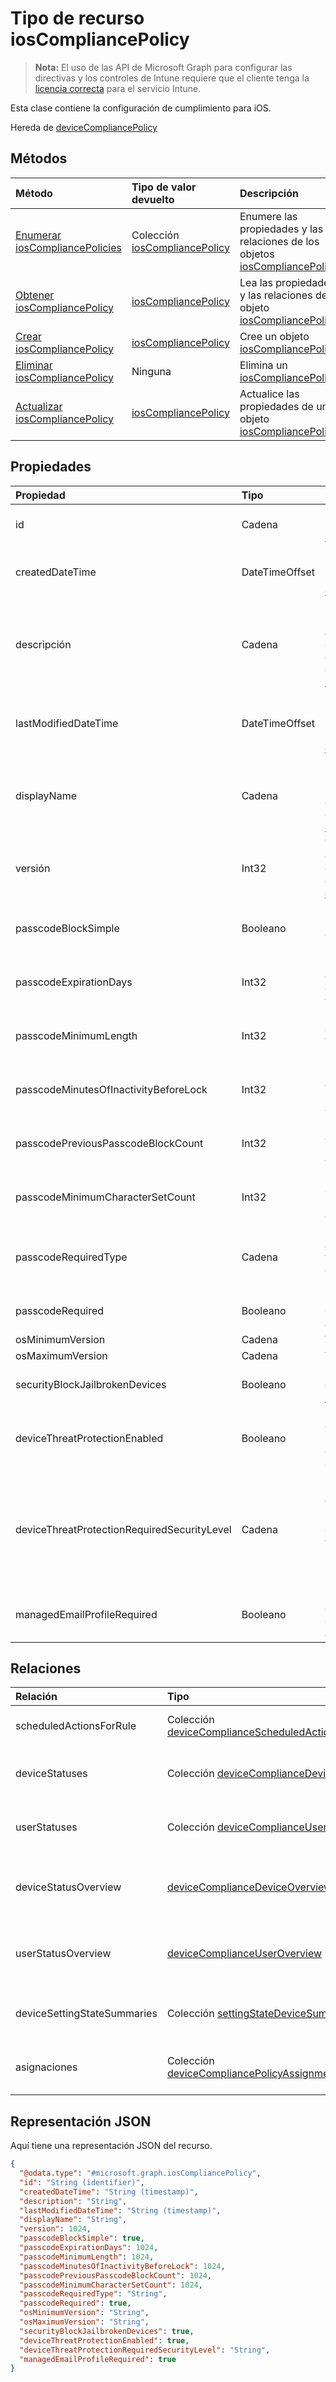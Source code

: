 # <a name="ioscompliancepolicy-resource-type"></a>Tipo de recurso iosCompliancePolicy

> **Nota:** El uso de las API de Microsoft Graph para configurar las directivas y los controles de Intune requiere que el cliente tenga la [licencia correcta](https://go.microsoft.com/fwlink/?linkid=839381) para el servicio Intune.

Esta clase contiene la configuración de cumplimiento para iOS.

Hereda de [deviceCompliancePolicy](../resources/intune_deviceconfig_devicecompliancepolicy.md)

## <a name="methods"></a>Métodos
|Método|Tipo de valor devuelto|Descripción|
|:---|:---|:---|
|[Enumerar iosCompliancePolicies](../api/intune_deviceconfig_ioscompliancepolicy_list.md)|Colección [iosCompliancePolicy](../resources/intune_deviceconfig_ioscompliancepolicy.md)|Enumere las propiedades y las relaciones de los objetos [iosCompliancePolicy](../resources/intune_deviceconfig_ioscompliancepolicy.md).|
|[Obtener iosCompliancePolicy](../api/intune_deviceconfig_ioscompliancepolicy_get.md)|[iosCompliancePolicy](../resources/intune_deviceconfig_ioscompliancepolicy.md)|Lea las propiedades y las relaciones del objeto [iosCompliancePolicy](../resources/intune_deviceconfig_ioscompliancepolicy.md).|
|[Crear iosCompliancePolicy](../api/intune_deviceconfig_ioscompliancepolicy_create.md)|[iosCompliancePolicy](../resources/intune_deviceconfig_ioscompliancepolicy.md)|Cree un objeto [iosCompliancePolicy](../resources/intune_deviceconfig_ioscompliancepolicy.md).|
|[Eliminar iosCompliancePolicy](../api/intune_deviceconfig_ioscompliancepolicy_delete.md)|Ninguna|Elimina un [iosCompliancePolicy](../resources/intune_deviceconfig_ioscompliancepolicy.md).|
|[Actualizar iosCompliancePolicy](../api/intune_deviceconfig_ioscompliancepolicy_update.md)|[iosCompliancePolicy](../resources/intune_deviceconfig_ioscompliancepolicy.md)|Actualice las propiedades de un objeto [iosCompliancePolicy](../resources/intune_deviceconfig_ioscompliancepolicy.md).|

## <a name="properties"></a>Propiedades
|Propiedad|Tipo|Descripción|
|:---|:---|:---|
|id|Cadena|Clave de la entidad. Heredado de [deviceCompliancePolicy](../resources/intune_deviceconfig_devicecompliancepolicy.md)|
|createdDateTime|DateTimeOffset|Fecha y hora en la que se creó el objeto. Heredado de [deviceCompliancePolicy](../resources/intune_deviceconfig_devicecompliancepolicy.md)|
|descripción|Cadena|Descripción proporcionada por el administrador de la configuración del dispositivo. Heredado de [deviceCompliancePolicy](../resources/intune_deviceconfig_devicecompliancepolicy.md)|
|lastModifiedDateTime|DateTimeOffset|Fecha y hora en la que se modificó el objeto por última vez. Heredado de [deviceCompliancePolicy](../resources/intune_deviceconfig_devicecompliancepolicy.md)|
|displayName|Cadena|Nombre proporcionado por el administrador de la configuración del dispositivo. Heredado de [deviceCompliancePolicy](../resources/intune_deviceconfig_devicecompliancepolicy.md)|
|versión|Int32|Versión de la configuración del dispositivo. Heredado de [deviceCompliancePolicy](../resources/intune_deviceconfig_devicecompliancepolicy.md)|
|passcodeBlockSimple|Booleano|Indica si quiere bloquear o no los códigos de acceso simples.|
|passcodeExpirationDays|Int32|Número de días antes de que expire el código de acceso. Valores válidos de 1 a 65535|
|passcodeMinimumLength|Int32|Longitud mínima de los códigos de acceso. Valores válidos de 4 a 14|
|passcodeMinutesOfInactivityBeforeLock|Int32|Minutos de inactividad antes de que sea necesario un código de acceso.|
|passcodePreviousPasscodeBlockCount|Int32|Número de códigos de acceso anteriores que bloquear. Valores válidos de 1 a 24|
|passcodeMinimumCharacterSetCount|Int32|El número de los juegos de caracteres necesarios en la contraseña.|
|passcodeRequiredType|Cadena|El tipo de código de acceso necesario. Los valores posibles son: `deviceDefault`, `alphanumeric` y `numeric`.|
|passcodeRequired|Booleano|Indica si quiere requerir o no un código de acceso.|
|osMinimumVersion|Cadena|Versión mínima de iOS.|
|osMaximumVersion|Cadena|Versión máxima de iOS.|
|securityBlockJailbrokenDevices|Booleano|No pueden usarse dispositivos con jailbreak o rooting.|
|deviceThreatProtectionEnabled|Booleano|Requerir que los dispositivos hayan habilitado la protección contra amenazas de dispositivo.|
|deviceThreatProtectionRequiredSecurityLevel|Cadena|Requerir que el nivel de riesgo mínimo de Mobile Threat Protection informe del no cumplimiento. Los valores posibles son: `unavailable`, `secured`, `low`, `medium`, `high` y `notSet`.|
|managedEmailProfileRequired|Booleano|Indica si quiere requerir o no un perfil de correo electrónico administrado.|

## <a name="relationships"></a>Relaciones
|Relación|Tipo|Descripción|
|:---|:---|:---|
|scheduledActionsForRule|Colección [deviceComplianceScheduledActionForRule](../resources/intune_deviceconfig_devicecompliancescheduledactionforrule.md)|La lista de acción programada para esta regla. Heredado de [deviceCompliancePolicy](../resources/intune_deviceconfig_devicecompliancepolicy.md)|
|deviceStatuses|Colección [deviceComplianceDeviceStatus](../resources/intune_deviceconfig_devicecompliancedevicestatus.md)|Lista de DeviceComplianceDeviceStatus. Heredado de [deviceCompliancePolicy](../resources/intune_deviceconfig_devicecompliancepolicy.md)|
|userStatuses|Colección [deviceComplianceUserStatus](../resources/intune_deviceconfig_devicecomplianceuserstatus.md)|Lista de DeviceComplianceUserStatus. Heredado de [deviceCompliancePolicy](../resources/intune_deviceconfig_devicecompliancepolicy.md)|
|deviceStatusOverview|[deviceComplianceDeviceOverview](../resources/intune_deviceconfig_devicecompliancedeviceoverview.md)|Información general sobre el estado de dispositivos del cumplimiento de dispositivo. Heredado de [deviceCompliancePolicy](../resources/intune_deviceconfig_devicecompliancepolicy.md)|
|userStatusOverview|[deviceComplianceUserOverview](../resources/intune_deviceconfig_devicecomplianceuseroverview.md)|Información general sobre el estado de usuarios del cumplimiento de dispositivo. Heredado de [deviceCompliancePolicy](../resources/intune_deviceconfig_devicecompliancepolicy.md)|
|deviceSettingStateSummaries|Colección [settingStateDeviceSummary](../resources/intune_deviceconfig_settingstatedevicesummary.md)|Resumen de dispositivo sobre el estado de configuración de cumplimiento. Heredado de [deviceCompliancePolicy](../resources/intune_deviceconfig_devicecompliancepolicy.md)|
|asignaciones|Colección [deviceCompliancePolicyAssignment](../resources/intune_deviceconfig_devicecompliancepolicyassignment.md)|El conjunto de asignaciones para esta directiva de cumplimiento. Heredado de [deviceCompliancePolicy](../resources/intune_deviceconfig_devicecompliancepolicy.md)|

## <a name="json-representation"></a>Representación JSON
Aquí tiene una representación JSON del recurso.
<!-- {
  "blockType": "resource",
  "keyProperty": "id",
  "@odata.type": "microsoft.graph.iosCompliancePolicy"
}
-->
``` json
{
  "@odata.type": "#microsoft.graph.iosCompliancePolicy",
  "id": "String (identifier)",
  "createdDateTime": "String (timestamp)",
  "description": "String",
  "lastModifiedDateTime": "String (timestamp)",
  "displayName": "String",
  "version": 1024,
  "passcodeBlockSimple": true,
  "passcodeExpirationDays": 1024,
  "passcodeMinimumLength": 1024,
  "passcodeMinutesOfInactivityBeforeLock": 1024,
  "passcodePreviousPasscodeBlockCount": 1024,
  "passcodeMinimumCharacterSetCount": 1024,
  "passcodeRequiredType": "String",
  "passcodeRequired": true,
  "osMinimumVersion": "String",
  "osMaximumVersion": "String",
  "securityBlockJailbrokenDevices": true,
  "deviceThreatProtectionEnabled": true,
  "deviceThreatProtectionRequiredSecurityLevel": "String",
  "managedEmailProfileRequired": true
}
```



